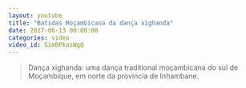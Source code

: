 ```yaml
---
layout: youtube
title: "Batidas Moçambicana da dança xighanda"
date: 2017-06-13 00:00:00
categories: video
video_id: Sim8PkasWgQ
---
```


> Dança xighanda: uma dança traditional moçambicana do sul de Moçambique, em norte da provincia de Inhambane.
